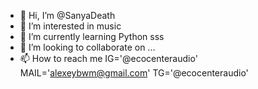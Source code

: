 - 👋 Hi, I’m @SanyaDeath
- 👀 I’m interested in music
- 🌱 I’m currently learning Python sss
- 💞️ I’m looking to collaborate on ...
- 📫 How to reach me  IG='@ecocenteraudio' 
                      MAIL='alexeybwm@gmail.com'
                      TG='@ecocenteraudio' 

<!---
SanyaDeath/SanyaDeath is a ✨ special ✨ repository because its `README.md` (this file) appears on your GitHub profile.
You can click the Preview link to take a look at your changes.
--->
